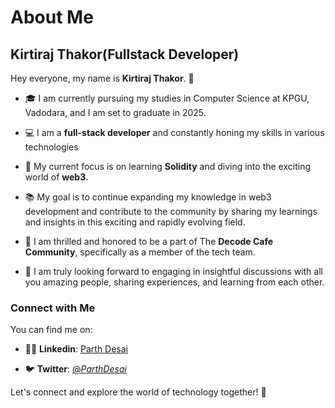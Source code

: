 
# About Me

## Kirtiraj Thakor(Fullstack Developer)

  

Hey everyone, my name is **Kirtiraj Thakor**. 👋

  

- 🎓 I am currently pursuing my studies in Computer Science at KPGU, Vadodara, and I am set to graduate in 2025.

-  💻 I am a **full-stack developer** and constantly honing my skills in various technologies

- 🔭 My current focus is on learning **Solidity** and diving into the exciting world of **web3**.

- 📚 My goal is to continue expanding my knowledge in web3 development and contribute to the community by sharing my learnings and insights in this exciting and rapidly evolving field.

- 🌟 I am thrilled and honored to be a part of The **Decode Cafe Community**, specifically as a member of the tech team.

- 💬 I am truly looking forward to engaging in insightful discussions with all you amazing people, sharing experiences, and learning from each other.

  

### Connect with Me

  

You can find me on:

- 👨‍💻 **Linkedin**: [Parth Desai](https://www.linkedin.com/in/kirtiraj-thakor-0a5440204/)

- 🐦 **Twitter**: [@_ParthDesai_](https://twitter.com/KirtirajThakor)

Let's connect and explore the world of technology together! 🚀